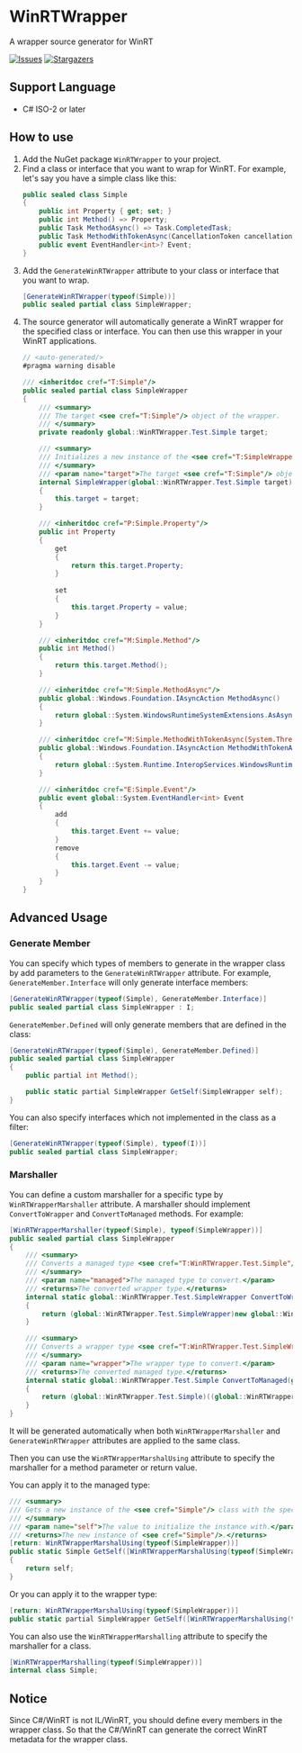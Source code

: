 # WinRTWrapper
A wrapper source generator for WinRT

[![Issues](https://img.shields.io/github/issues/wherewhere/WinRTWrapper.svg?label=Issues&style=flat-square)](https://github.com/wherewhere/WinRTWrapper/issues "Issues")
[![Stargazers](https://img.shields.io/github/stars/wherewhere/WinRTWrapper.svg?label=Stars&style=flat-square)](https://github.com/wherewhere/WinRTWrapper/stargazers "Stargazers")

## Support Language
- C# ISO-2 or later

## How to use
1. Add the NuGet package `WinRTWrapper` to your project.
2. Find a class or interface that you want to wrap for WinRT. For example, let's say you have a simple class like this:
   ```cs
   public sealed class Simple
   {
       public int Property { get; set; }
       public int Method() => Property;
       public Task MethodAsync() => Task.CompletedTask;
       public Task MethodWithTokenAsync(CancellationToken cancellationToken) => Task.CompletedTask;
       public event EventHandler<int>? Event;
   }
   ```
3. Add the `GenerateWinRTWrapper` attribute to your class or interface that you want to wrap.
   ```cs
   [GenerateWinRTWrapper(typeof(Simple))]
   public sealed partial class SimpleWrapper;
   ```
4. The source generator will automatically generate a WinRT wrapper for the specified class or interface. You can then use this wrapper in your WinRT applications.
   ```cs
   // <auto-generated/>
   #pragma warning disable

   /// <inheritdoc cref="T:Simple"/>
   public sealed partial class SimpleWrapper
   {
       /// <summary>
       /// The target <see cref="T:Simple"/> object of the wrapper.
       /// </summary>
       private readonly global::WinRTWrapper.Test.Simple target;

       /// <summary>
       /// Initializes a new instance of the <see cref="T:SimpleWrapper"/> class with the specified target <see cref="T:Simple"/> object.
       /// </summary>
       /// <param name="target">The target <see cref="T:Simple"/> object.</param>
       internal SimpleWrapper(global::WinRTWrapper.Test.Simple target)
       {
           this.target = target;
       }

       /// <inheritdoc cref="P:Simple.Property"/>
       public int Property
       {
           get
           {
               return this.target.Property;
           }
        
           set
           {
               this.target.Property = value;
           }
       }

       /// <inheritdoc cref="M:Simple.Method"/>
       public int Method()
       {
           return this.target.Method();
       }

       /// <inheritdoc cref="M:Simple.MethodAsync"/>
       public global::Windows.Foundation.IAsyncAction MethodAsync()
       {
           return global::System.WindowsRuntimeSystemExtensions.AsAsyncAction(this.target.MethodAsync());
       }

       /// <inheritdoc cref="M:Simple.MethodWithTokenAsync(System.Threading.CancellationToken)"/>
       public global::Windows.Foundation.IAsyncAction MethodWithTokenAsync()
       {
           return global::System.Runtime.InteropServices.WindowsRuntime.AsyncInfo.Run(delegate (global::System.Threading.CancellationToken cancellationToken) { return this.target.MethodWithTokenAsync(cancellationToken); });
       }

       /// <inheritdoc cref="E:Simple.Event"/>
       public event global::System.EventHandler<int> Event
       {
           add
           {
               this.target.Event += value;
           }
           remove
           {
               this.target.Event -= value;
           }
       }
   }
   ```

## Advanced Usage
### Generate Member
You can specify which types of members to generate in the wrapper class by add parameters to the `GenerateWinRTWrapper` attribute. For example, `GenerateMember.Interface` will only generate interface members:

```cs
[GenerateWinRTWrapper(typeof(Simple), GenerateMember.Interface)]
public sealed partial class SimpleWrapper : I;
```

`GenerateMember.Defined` will only generate members that are defined in the class:

```cs
[GenerateWinRTWrapper(typeof(Simple), GenerateMember.Defined)]
public sealed partial class SimpleWrapper
{
    public partial int Method();

    public static partial SimpleWrapper GetSelf(SimpleWrapper self);
}
```

You can also specify interfaces which not implemented in the class as a filter:

```cs
[GenerateWinRTWrapper(typeof(Simple), typeof(I))]
public sealed partial class SimpleWrapper;
```

### Marshaller
You can define a custom marshaller for a specific type by `WinRTWrapperMarshaller` attribute. A marshaller should implement `ConvertToWrapper` and `ConvertToManaged` methods. For example:

```cs
[WinRTWrapperMarshaller(typeof(Simple), typeof(SimpleWrapper))]
public sealed partial class SimpleWrapper
{
    /// <summary>
    /// Converts a managed type <see cref="T:WinRTWrapper.Test.Simple"/> to a wrapper type <see cref="T:WinRTWrapper.Test.SimpleWrapper"/>.
    /// </summary>
    /// <param name="managed">The managed type to convert.</param>
    /// <returns>The converted wrapper type.</returns>
    internal static global::WinRTWrapper.Test.SimpleWrapper ConvertToWrapper(global::WinRTWrapper.Test.Simple managed)
    {
        return (global::WinRTWrapper.Test.SimpleWrapper)new global::WinRTWrapper.Test.SimpleWrapper(managed);
    }

    /// <summary>
    /// Converts a wrapper type <see cref="T:WinRTWrapper.Test.SimpleWrapper"/> to a managed type <see cref="T:WinRTWrapper.Test.Simple"/>.
    /// </summary>
    /// <param name="wrapper">The wrapper type to convert.</param>
    /// <returns>The converted managed type.</returns>
    internal static global::WinRTWrapper.Test.Simple ConvertToManaged(global::WinRTWrapper.Test.SimpleWrapper wrapper)
    {
        return (global::WinRTWrapper.Test.Simple)((global::WinRTWrapper.Test.SimpleWrapper)wrapper).target;
    }
}
```

It will be generated automatically when both `WinRTWrapperMarshaller` and `GenerateWinRTWrapper` attributes are applied to the same class.

Then you can use the `WinRTWrapperMarshalUsing` attribute to specify the marshaller for a method parameter or return value.

You can apply it to the managed type:

```cs
/// <summary>
/// Gets a new instance of the <see cref="Simple"/> class with the specified value.
/// </summary>
/// <param name="self">The value to initialize the instance with.</param>
/// <returns>The new instance of <see cref="Simple"/>.</returns>
[return: WinRTWrapperMarshalUsing(typeof(SimpleWrapper))]
public static Simple GetSelf([WinRTWrapperMarshalUsing(typeof(SimpleWrapper))] Simple self)
{
    return self;
}
```

Or you can apply it to the wrapper type:

```cs
[return: WinRTWrapperMarshalUsing(typeof(SimpleWrapper))]
public static partial SimpleWrapper GetSelf([WinRTWrapperMarshalUsing(typeof(SimpleWrapper))] SimpleWrapper self);
```

You can also use the `WinRTWrapperMarshalling` attribute to specify the marshaller for a class.

```cs
[WinRTWrapperMarshalling(typeof(SimpleWrapper))]
internal class Simple;
```

## Notice
Since C#/WinRT is not IL/WinRT, you should define every members in the wrapper class. So that the C#/WinRT can generate the correct WinRT metadata for the wrapper class.